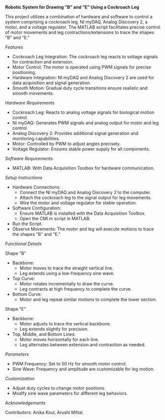 **Robotic System for Drawing "B" and "E" Using a Cockroach Leg**

This project utilizes a combination of hardware and software to control a system comprising a cockroach leg, NI myDAQ, Analog Discovery 2, a motor, and a voltage regulator. The MATLAB script facilitates precise control of motor movements and leg contractions/extensions to trace the shapes "B" and "E."

_Features_
- Cockroach Leg Integration: The cockroach leg reacts to voltage signals for contraction and extension.
- Motor Control: The motor is operated using PWM signals for precise positioning.
- Hardware Integration: NI myDAQ and Analog Discovery 2 are used for data acquisition and signal generation.
- Smooth Motion: Gradual duty cycle transitions ensure realistic and smooth movements.

_Hardware Requirements_
- Cockroach Leg: Reacts to analog voltage signals for biological motion control.
- NI myDAQ: Generates PWM signals and analog output for motor and leg control.
- Analog Discovery 2: Provides additional signal generation and monitoring capabilities.
- Motor: Controlled by PWM to adjust angles precisely.
- Voltage Regulator: Ensures stable power supply for all components.

_Software Requirements_
- MATLAB: With Data Acquisition Toolbox for hardware communication.

_Setup Instructions_
- Hardware Connections:
  - Connect the NI myDAQ and Analog Discovery 2 to the computer.
  - Attach the cockroach leg to the signal output for leg movements.
  - Wire the motor and voltage regulator for stable operation.
- Software Configuration:
  - Ensure MATLAB is installed with the Data Acquisition Toolbox.
  - Open the CMI.m script in MATLAB.
- Run the Script.
- Observe Movements: The motor and leg will execute motions to trace the shapes "B" and "E."

_Functional Details_

Shape "B"
- Backbone:
  - Motor moves to trace the straight vertical line.
  - Leg extends using a low-frequency sine wave.
- Top Curve:
  - Motor rotates incrementally to draw the curve.
  - Leg contracts at high frequency to complete the curve.
- Bottom Curve:
  - Motor and leg repeat similar motions to complete the lower section.

Shape "E"
- Backbone:
  - Motor adjusts to trace the vertical backbone.
  - Leg extends slightly for precision.
- Top, Middle, and Bottom Lines:
  - Motor moves horizontally for each line.
  - Leg alternates between extension and contraction as needed.

_Parameters_
- PWM Frequency: Set to 50 Hz for smooth motor control.
- Sine Wave: Frequency and amplitude are customizable for leg motion.

_Customization_
- Adjust duty cycles to change motor positions.
- Modify sine wave parameters for different leg behaviors.

_Acknowledgements_

Contributors: Anika Koul, Arushi Mittal.
